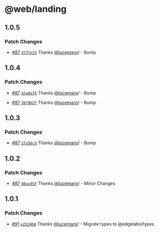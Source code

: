 # @web/landing

## 1.0.5

### Patch Changes

- [#87](https://github.com/v3xlabs/edgeserver/pull/87) [`d737e25`](https://github.com/v3xlabs/edgeserver/commit/d737e253155e96be671eac8b02bd6e3f7ac95ef6) Thanks [@lucemans](https://github.com/lucemans)! - Bump

## 1.0.4

### Patch Changes

- [#87](https://github.com/v3xlabs/edgeserver/pull/87) [`a5a8a76`](https://github.com/v3xlabs/edgeserver/commit/a5a8a7624d3df0aedec049113aac34a7035bf0ae) Thanks [@lucemans](https://github.com/lucemans)! - Bump

* [#87](https://github.com/v3xlabs/edgeserver/pull/87) [`36f8b2f`](https://github.com/v3xlabs/edgeserver/commit/36f8b2f657b7c5a83b59cb5c47f3004d7f2d595f) Thanks [@lucemans](https://github.com/lucemans)! - Bump

## 1.0.3

### Patch Changes

- [#87](https://github.com/v3xlabs/edgeserver/pull/87) [`2fa56cd`](https://github.com/v3xlabs/edgeserver/commit/2fa56cde671aefa870bc2412b92222c035d4f38a) Thanks [@lucemans](https://github.com/lucemans)! - Bump

## 1.0.2

### Patch Changes

- [#87](https://github.com/v3xlabs/edgeserver/pull/87) [`40ac05f`](https://github.com/v3xlabs/edgeserver/commit/40ac05fa96a68f24cae011a1d7169de1155565c7) Thanks [@lucemans](https://github.com/lucemans)! - Minor Changes

## 1.0.1

### Patch Changes

- [#91](https://github.com/v3xlabs/edgeserver/pull/91) [`e2524b0`](https://github.com/v3xlabs/edgeserver/commit/e2524b0f34c4808b6fc443d7ef4c2f321e884b57) Thanks [@lucemans](https://github.com/lucemans)! - Migrate types to @edgelabs/types
